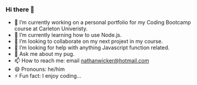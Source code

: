 ### Hi there 👋


- 🔭 I’m currently working on a personal portfolio for my Coding Bootcamp course at Carleton Univeristy.
- 🌱 I’m currently learning how to use Node.js. 
- 👯 I’m looking to collaborate on my next projext in my course.
- 🤔 I’m looking for help with anything Javascript function related.
- 💬 Ask me about my pug.
- 📫 How to reach me: email nathanwicker@hotmail.com
- 😄 Pronouns: he/him
- ⚡ Fun fact: I enjoy coding...
